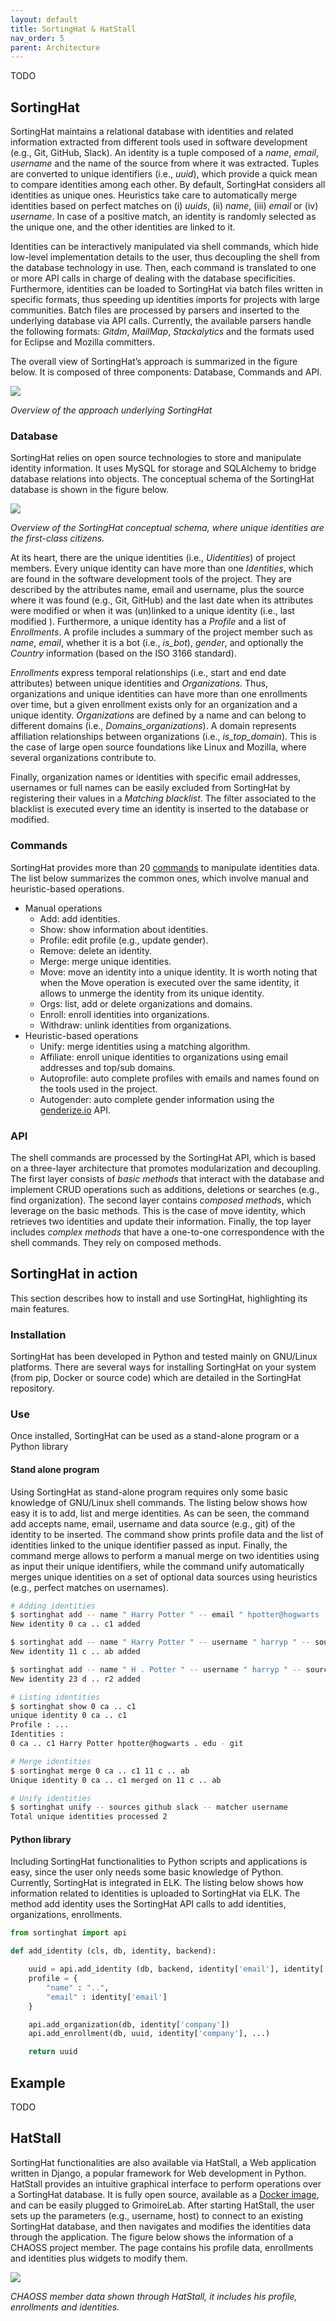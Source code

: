 ```yaml
---
layout: default
title: SortingHat & HatStall
nav_order: 5
parent: Architecture
---
```


TODO

## SortingHat

SortingHat maintains a relational database with identities and related information extracted from different tools used
in software development (e.g., Git, GitHub, Slack). An identity is a tuple composed of a *name*, *email*, *username* and the name of the source
from where it was extracted. Tuples are converted to unique identifiers (i.e., *uuid*), which provide a quick mean to compare identities among each other. By default, SortingHat
considers all identities as unique ones. Heuristics take care to automatically merge identities based on perfect matches on (i) *uuids*, (ii) *name*, (iii) *email* or (iv) *username*. In case
of a positive match, an identity is randomly selected as the unique one, and the other identities are linked to it.

Identities can be interactively manipulated via shell commands, which hide low-level implementation details to the user, thus decoupling the shell from the database technology
in use. Then, each command is translated to one or more API calls in charge of dealing with the database specificities. Furthermore, identities can be loaded to SortingHat via batch
files written in specific formats, thus speeding up identities imports for projects with large communities. Batch files are processed by parsers and inserted to the underlying database
via API calls. Currently, the available parsers handle the following formats: *Gitdm*, *MailMap*, *Stackalytics* and the formats used for Eclipse and Mozilla committers.

The overall view of SortingHat’s approach is summarized in the figure below. It is composed of three components: Database, Commands and API.

![](../../assets/sortinghat.png)

*Overview of the approach underlying SortingHat*

### Database

SortingHat relies on open source technologies to store and manipulate identity information. It uses MySQL for storage
and SQLAlchemy to bridge database relations into objects. The conceptual schema of the SortingHat database is shown
in the figure below. 

![](../../assets/sortinghat-schema.png)

*Overview of the SortingHat conceptual schema, where unique identities are the first-class citizens.*

At its heart, there are the unique identities (i.e., *Uidentities*) of project members. Every unique identity can have more than one *Identities*, which are found in the
software development tools of the project. They are described by the attributes name, email and username, plus the source where it was found (e.g., Git, GitHub) and the last date when
its attributes were modified or when it was (un)linked to a unique identity (i.e., last modified ). Furthermore, a unique identity has a *Profile* and a list of *Enrollments*. A profile
includes a summary of the project member such as *name*, *email*, whether it is a bot (i.e., *is_bot*), *gender*, and optionally the *Country* information (based on the ISO 3166 standard).

*Enrollments* express temporal relationships (i.e., start and end date attributes) between unique identities and *Organizations*. Thus, organizations and unique identities can have more
than one enrollments over time, but a given enrollment exists only for an organization and a unique identity. *Organizations* are defined by a name and can belong to different domains
(i.e., *Domains_organizations*). A domain represents affiliation relationships between organizations (i.e., *is_top_domain*). This is the case of large open source foundations like Linux
and Mozilla, where several organizations contribute to.

Finally, organization names or identities with specific email addresses, usernames or full names can be easily excluded from SortingHat by registering their values in a *Matching
blacklist*. The filter associated to the blacklist is executed every time an identity is inserted to the database or modified.

### Commands

SortingHat provides more than 20 [commands](https://github.com/chaoss/grimoirelab-sortinghat) to manipulate identities data. The list below summarizes the common ones,
which involve manual and heuristic-based operations.
- Manual operations
    - Add: add identities.
    - Show: show information about identities.
    - Profile: edit profile (e.g., update gender).
    - Remove: delete an identity.
    - Merge: merge unique identities.
    - Move: move an identity into a unique identity. It is worth noting that when the Move operation is executed over the same identity, it allows to unmerge the identity from its unique identity.
    - Orgs: list, add or delete organizations and domains.
    - Enroll: enroll identities into organizations.
    - Withdraw: unlink identities from organizations.
- Heuristic-based operations
    - Unify: merge identities using a matching algorithm.
    - Affiliate: enroll unique identities to organizations using email addresses and top/sub domains.
    - Autoprofile: auto complete profiles with emails and names found on the tools used in the project.
    - Autogender: auto complete gender information using the [genderize.io](https://genderize.io/) API.

### API

The shell commands are processed by the SortingHat API, which is based on a three-layer architecture that promotes
modularization and decoupling. The first layer consists of *basic methods* that interact with the database and implement
CRUD operations such as additions, deletions or searches (e.g., find organization). The second layer contains *composed
method*s, which leverage on the basic methods. This is the case of move identity, which retrieves two identities and
update their information. Finally, the top layer includes *complex methods* that have a one-to-one correspondence with
the shell commands. They rely on composed methods.

## SortingHat in action

This section describes how to install and use SortingHat, highlighting its main features.

### Installation

SortingHat has been developed in Python and tested mainly on GNU/Linux platforms. There are several ways for installing
SortingHat on your system (from pip, Docker or source code) which are detailed in the SortingHat repository.

### Use

Once installed, SortingHat can be used as a stand-alone program or a Python library

#### Stand alone program

Using SortingHat as stand-alone program requires only some basic knowledge of GNU/Linux shell commands. The listing below shows how easy it is to add, list
and merge identities. As can be seen, the command add accepts name, email, username and data source (e.g., git) of
the identity to be inserted. The command show prints profile data and the list of identities linked to the unique identifier
passed as input. Finally, the command merge allows to perform a manual merge on two identities using as input their
unique identifiers, while the command unify automatically merges unique identities on a set of optional data sources
using heuristics (e.g., perfect matches on usernames).

```bash
# Adding identities
$ sortinghat add -- name " Harry Potter " -- email " hpotter@hogwarts . edu " -- source git
New identity 0 ca .. c1 added

$ sortinghat add -- name " Harry Potter " -- username " harryp " -- source github
New identity 11 c .. ab added

$ sortinghat add -- name " H . Potter " -- username " harryp " -- source slack
New identity 23 d .. r2 added

# Listing identities
$ sortinghat show 0 ca .. c1
unique identity 0 ca .. c1
Profile : ...
Identities :
0 ca .. c1 Harry Potter hpotter@hogwarts . edu - git

# Merge identities
$ sortinghat merge 0 ca .. c1 11 c .. ab
Unique identity 0 ca .. c1 merged on 11 c .. ab

# Unify identities
$ sortinghat unify -- sources github slack -- matcher username
Total unique identities processed 2
```

#### Python library

Including SortingHat functionalities to Python scripts and applications is easy, since the user only needs some basic knowledge of Python. Currently,
SortingHat is integrated in ELK. The listing below shows how information related to identities is uploaded to SortingHat via ELK. The method
add identity uses the SortingHat API calls to add identities, organizations, enrollments.

```python
from sortinghat import api

def add_identity (cls, db, identity, backend):

    uuid = api.add_identity (db, backend, identity['email'], identity['name'], identity['username'])
    profile = {
        "name" : "..", 
        "email" : identity['email']
    }

    api.add_organization(db, identity['company'])
    api.add_enrollment(db, uuid, identity['company'], ...)

    return uuid
```

## Example
TODO

## HatStall

SortingHat functionalities are also available via HatStall, a Web application written in Django, a popular framework for Web development in Python. HatStall
provides an intuitive graphical interface to perform operations over a SortingHat database. It is fully open source, available as a [Docker image](https://hub.docker.com/r/grimoirelab/hatstall/), and 
can be easily plugged to GrimoireLab. After starting HatStall, the user sets up the parameters (e.g., username, host) to connect to an existing
SortingHat database, and then navigates and modifies the identities data through the application. The figure below shows the information of a CHAOSS project member. The page contains his profile data, enrollments and identities plus widgets
to modify them.

![](../../assets/hatstall-profile.png)

*CHAOSS member data shown through HatStall, it includes his profile, enrollments and identities.*